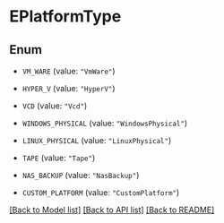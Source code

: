 # EPlatformType

## Enum


* `VM_WARE` (value: `"VmWare"`)

* `HYPER_V` (value: `"HyperV"`)

* `VCD` (value: `"Vcd"`)

* `WINDOWS_PHYSICAL` (value: `"WindowsPhysical"`)

* `LINUX_PHYSICAL` (value: `"LinuxPhysical"`)

* `TAPE` (value: `"Tape"`)

* `NAS_BACKUP` (value: `"NasBackup"`)

* `CUSTOM_PLATFORM` (value: `"CustomPlatform"`)


[[Back to Model list]](../README.md#documentation-for-models) [[Back to API list]](../README.md#documentation-for-api-endpoints) [[Back to README]](../README.md)


